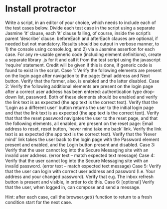 # Install protractor
 Write a script, in an editor of your choice, which needs to include each of the test cases below. Divide each test case in the script using a separate Jasmine ‘it’ clause, each ‘it’ clause falling, of course, inside the script’s parent ‘describe’ clause. 
beforeEach and afterEach clauses are optional, if needed but not mandatory.
Results should be output in verbose manner, to 1) the console using console.log, and 2) via a Jasmine assertion for each case. 
For any re-usable generic code (including element definitions), create a separate library .js for it and call it from the test script using the javascript ‘require’ statement. Credit will be given if this is done, if generic code is found to exist in the script. 
Case 1:
Verify the following elements are present on the login page after navigation to the page: Email address and Next button. Verify that the former, also, is enabled and the latter disabled.
Case 2:
Verify the following additional elements are present on the login page after a correct user address has been entered: authentication type drop-down list, password. Both of these elements should be enabled and verify the link text is as expected (the app text is the correct text). Verify that the ‘Login as a different user’ button returns the user to the initial login page and that the link text is as expected (the app text is the correct text). Verify that that the reset password navigates the user to the reset page, and that the following elements, all enabled, are present on the reset page: Email address to reset, reset button, ‘never mind take me back’ link. Verify the link text is as expected (the app text is the correct text). Verify that the ‘Never mind’ link takes the user back to the login page with the Password element present and enabled, and the Login button present and disabled.
Case 3:
Verify that the user cannot log into the Secure Messaging site with an invalid user address. (error text – match expected text message)
Case 4:
Verify that the user cannot log into the Secure Messaging site with an invalid password. (error text – match expected text message)
Case 5:
Verify that the user can login with correct user address and password (I.e. Your address and your changed password). Verify that e.g. The inbox refresh button is present and visible, in order to do this. 
Case 6: [optional]
Verify that the user, when logged in, can compose and send a message.

 

Hint: after each case, call the browser.get(<URL>) function to return to a fresh condition start for the next case.

